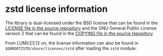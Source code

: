 # zstd license information

The library is dual-licensed under the BSD license that can be found in the
[LICENSE file in the source repository](https://github.com/facebook/zstd/blob/dev/LICENSE)
and the GNU General Public License version 2 that can be found in the
[COPYING file in the source repository](https://github.com/facebook/zstd/blob/dev/COPYING).

From LUMI/23.12 on, the license information can also be found in
`$EBROOTZSTD/share/licenses/zstd` after loading the `zstd` module.
